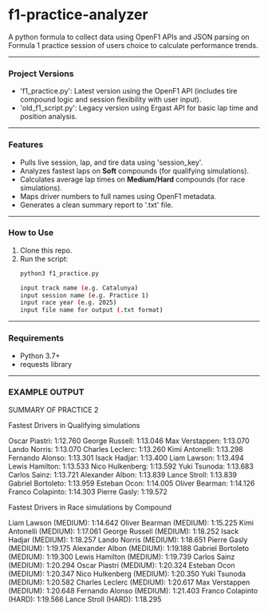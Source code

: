 # f1-practice-analyzer
A python formula to collect data using OpenF1 APIs and JSON parsing on Formula 1 practice session of users choice to calculate performance trends.

---

### Project Versions

- 'f1_practice.py': Latest version using the OpenF1 API (includes tire compound logic and session flexibility with user input).
- 'old_f1_script.py': Legacy version using Ergast API for basic lap time and position analysis.

---

### Features
- Pulls live session, lap, and tire data using 'session_key'.
- Analyzes fastest laps on **Soft** compounds (for qualifying simulations).
- Calculates average lap times on **Medium/Hard** compounds (for race simulations).
- Maps driver numbers to full names using OpenF1 metadata.
- Generates a clean summary report to '.txt' file.

---

### How to Use
1. Clone this repo.
2. Run the script:
   ```bash
   python3 f1_practice.py

   input track name (e.g. Catalunya)
   input session name (e.g. Practice 1)
   input race year (e.g. 2025)
   input file name for output (.txt format)

---

### Requirements
- Python 3.7+
- requests library

---

### EXAMPLE OUTPUT

SUMMARY OF PRACTICE 2



Fastest Drivers in Qualifying simulations

Oscar Piastri: 1:12.760
George Russell: 1:13.046
Max Verstappen: 1:13.070
Lando Norris: 1:13.070
Charles Leclerc: 1:13.260
Kimi Antonelli: 1:13.298
Fernando Alonso: 1:13.301
Isack Hadjar: 1:13.400
Liam Lawson: 1:13.494
Lewis Hamilton: 1:13.533
Nico Hulkenberg: 1:13.592
Yuki Tsunoda: 1:13.683
Carlos Sainz: 1:13.721
Alexander Albon: 1:13.839
Lance Stroll: 1:13.839
Gabriel Bortoleto: 1:13.959
Esteban Ocon: 1:14.005
Oliver Bearman: 1:14.126
Franco Colapinto: 1:14.303
Pierre Gasly: 1:19.572


Fastest Drivers in Race simulations by Compound

Liam Lawson (MEDIUM): 1:14.642
Oliver Bearman (MEDIUM): 1:15.225
Kimi Antonelli (MEDIUM): 1:17.061
George Russell (MEDIUM): 1:18.252
Isack Hadjar (MEDIUM): 1:18.257
Lando Norris (MEDIUM): 1:18.651
Pierre Gasly (MEDIUM): 1:19.175
Alexander Albon (MEDIUM): 1:19.188
Gabriel Bortoleto (MEDIUM): 1:19.300
Lewis Hamilton (MEDIUM): 1:19.739
Carlos Sainz (MEDIUM): 1:20.294
Oscar Piastri (MEDIUM): 1:20.324
Esteban Ocon (MEDIUM): 1:20.347
Nico Hulkenberg (MEDIUM): 1:20.350
Yuki Tsunoda (MEDIUM): 1:20.582
Charles Leclerc (MEDIUM): 1:20.617
Max Verstappen (MEDIUM): 1:20.648
Fernando Alonso (MEDIUM): 1:21.403
Franco Colapinto (HARD): 1:19.566
Lance Stroll (HARD): 1:18.295
